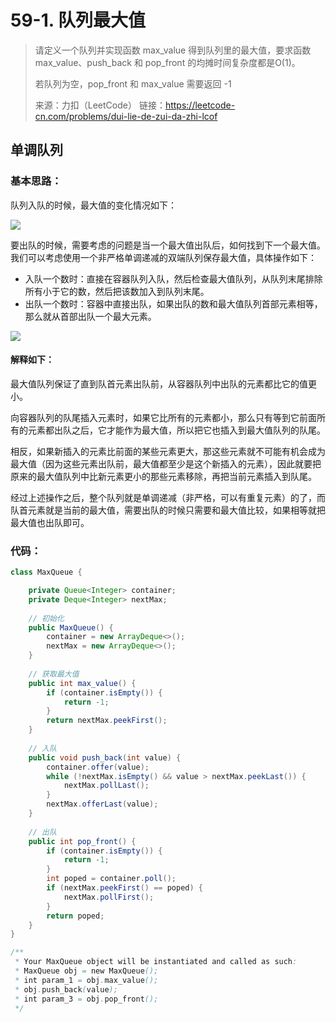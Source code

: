 # 59-1. 队列最大值

> 请定义一个队列并实现函数 max_value 得到队列里的最大值，要求函数max_value、push_back 和 pop_front 的均摊时间复杂度都是O(1)。
>
> 若队列为空，pop_front 和 max_value 需要返回 -1
>
> 来源：力扣（LeetCode）
> 链接：https://leetcode-cn.com/problems/dui-lie-de-zui-da-zhi-lcof



## 单调队列

### 基本思路：

队列入队的时候，最大值的变化情况如下：

![](http://img.longzhuang.top/20200716172005.gif)

要出队的时候，需要考虑的问题是当一个最大值出队后，如何找到下一个最大值。我们可以考虑使用一个非严格单调递减的双端队列保存最大值，具体操作如下：

- 入队一个数时：直接在容器队列入队，然后检查最大值队列，从队列末尾排除所有小于它的数，然后把该数加入到队列末尾。
- 出队一个数时：容器中直接出队，如果出队的数和最大值队列首部元素相等，那么就从首部出队一个最大元素。

![](http://img.longzhuang.top/20200716172244.gif)

#### 解释如下：

最大值队列保证了直到队首元素出队前，从容器队列中出队的元素都比它的值更小。

向容器队列的队尾插入元素时，如果它比所有的元素都小，那么只有等到它前面所有的元素都出队之后，它才能作为最大值，所以把它也插入到最大值队列的队尾。

相反，如果新插入的元素比前面的某些元素更大，那这些元素就不可能有机会成为最大值（因为这些元素出队前，最大值都至少是这个新插入的元素），因此就要把原来的最大值队列中比新元素更小的那些元素移除，再把当前元素插入到队尾。

经过上述操作之后，整个队列就是单调递减（非严格，可以有重复元素）的了，而队首元素就是当前的最大值，需要出队的时候只需要和最大值比较，如果相等就把最大值也出队即可。

### 代码：

```java
class MaxQueue {

    private Queue<Integer> container;
    private Deque<Integer> nextMax;
    
    // 初始化
    public MaxQueue() {
        container = new ArrayDeque<>();
        nextMax = new ArrayDeque<>();
    }
    
    // 获取最大值
    public int max_value() {
        if (container.isEmpty()) {
            return -1;
        }
        return nextMax.peekFirst();
    }
    
    // 入队
    public void push_back(int value) {
        container.offer(value);
        while (!nextMax.isEmpty() && value > nextMax.peekLast()) {
            nextMax.pollLast();
        }
        nextMax.offerLast(value);
    }
    
    // 出队
    public int pop_front() {
        if (container.isEmpty()) {
            return -1;
        }
        int poped = container.poll();
        if (nextMax.peekFirst() == poped) {
            nextMax.pollFirst();
        }
        return poped;
    }
}

/**
 * Your MaxQueue object will be instantiated and called as such:
 * MaxQueue obj = new MaxQueue();
 * int param_1 = obj.max_value();
 * obj.push_back(value);
 * int param_3 = obj.pop_front();
 */
```



